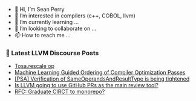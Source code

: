 - 👋 Hi, I’m Sean Perry
- 👀 I’m interested in compilers (c++, COBOL, llvm)
- 🌱 I’m currently learning ...
- 💞️ I’m looking to collaborate on ...
- 📫 How to reach me ...

<!---
s66perry/s66perry is a ✨ special ✨ repository because its `README.md` (this file) appears on your GitHub profile.
You can click the Preview link to take a look at your changes.
--->
### 📕 Latest LLVM Discourse Posts

<!-- DISCOURSE-LLVM:START -->
- [Tosa.rescale op](https://discourse.llvm.org/t/tosa-rescale-op/62303#post_2)
- [Machine Learning Guided Ordering of Compiler Optimization Passes](https://discourse.llvm.org/t/machine-learning-guided-ordering-of-compiler-optimization-passes/60415?page=2#post_28)
- [[PSA] Verification of SameOperandsAndResultType is being tightened](https://discourse.llvm.org/t/psa-verification-of-sameoperandsandresulttype-is-being-tightened/62323#post_1)
- [Is LLVM going to use GitHub PRs as the main review tool?](https://discourse.llvm.org/t/is-llvm-going-to-use-github-prs-as-the-main-review-tool/62192#post_17)
- [RFC: Graduate CIRCT to monorepo?](https://discourse.llvm.org/t/rfc-graduate-circt-to-monorepo/61890?page=4#post_78)
<!-- DISCOURSE-LLVM:END -->
